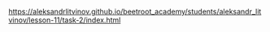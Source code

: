 https://aleksandrlitvinov.github.io/beetroot_academy/students/aleksandr_litvinov/lesson-11/task-2/index.html